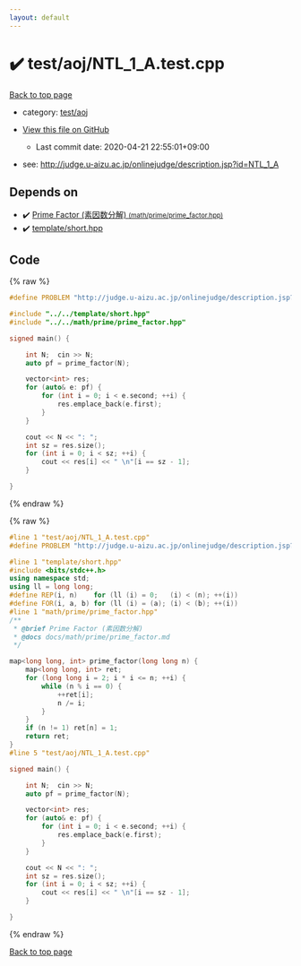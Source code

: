 ```yaml
---
layout: default
---
```


<!-- mathjax config similar to math.stackexchange -->
<script type="text/javascript" async
  src="https://cdnjs.cloudflare.com/ajax/libs/mathjax/2.7.5/MathJax.js?config=TeX-MML-AM_CHTML">
</script>
<script type="text/x-mathjax-config">
  MathJax.Hub.Config({
    TeX: { equationNumbers: { autoNumber: "AMS" }},
    tex2jax: {
      inlineMath: [ ['$','$'] ],
      processEscapes: true
    },
    "HTML-CSS": { matchFontHeight: false },
    displayAlign: "left",
    displayIndent: "2em"
  });
</script>

<script type="text/javascript" src="https://cdnjs.cloudflare.com/ajax/libs/jquery/3.4.1/jquery.min.js"></script>
<script src="https://cdn.jsdelivr.net/npm/jquery-balloon-js@1.1.2/jquery.balloon.min.js" integrity="sha256-ZEYs9VrgAeNuPvs15E39OsyOJaIkXEEt10fzxJ20+2I=" crossorigin="anonymous"></script>
<script type="text/javascript" src="../../../assets/js/copy-button.js"></script>
<link rel="stylesheet" href="../../../assets/css/copy-button.css" />


# :heavy_check_mark: test/aoj/NTL_1_A.test.cpp

<a href="../../../index.html">Back to top page</a>

* category: <a href="../../../index.html#0d0c91c0cca30af9c1c9faef0cf04aa9">test/aoj</a>
* <a href="{{ site.github.repository_url }}/blob/master/test/aoj/NTL_1_A.test.cpp">View this file on GitHub</a>
    - Last commit date: 2020-04-21 22:55:01+09:00


* see: <a href="http://judge.u-aizu.ac.jp/onlinejudge/description.jsp?id=NTL_1_A">http://judge.u-aizu.ac.jp/onlinejudge/description.jsp?id=NTL_1_A</a>


## Depends on

* :heavy_check_mark: <a href="../../../library/math/prime/prime_factor.hpp.html">Prime Factor (素因数分解) <small>(math/prime/prime_factor.hpp)</small></a>
* :heavy_check_mark: <a href="../../../library/template/short.hpp.html">template/short.hpp</a>


## Code

<a id="unbundled"></a>
{% raw %}
```cpp
#define PROBLEM "http://judge.u-aizu.ac.jp/onlinejudge/description.jsp?id=NTL_1_A"

#include "../../template/short.hpp"
#include "../../math/prime/prime_factor.hpp"

signed main() {

    int N;  cin >> N;
    auto pf = prime_factor(N);

    vector<int> res;
    for (auto& e: pf) {
        for (int i = 0; i < e.second; ++i) {
            res.emplace_back(e.first);
        }
    }

    cout << N << ": ";
    int sz = res.size();
    for (int i = 0; i < sz; ++i) {
        cout << res[i] << " \n"[i == sz - 1];
    }

}

```
{% endraw %}

<a id="bundled"></a>
{% raw %}
```cpp
#line 1 "test/aoj/NTL_1_A.test.cpp"
#define PROBLEM "http://judge.u-aizu.ac.jp/onlinejudge/description.jsp?id=NTL_1_A"

#line 1 "template/short.hpp"
#include <bits/stdc++.h>
using namespace std;
using ll = long long;
#define REP(i, n)    for (ll (i) = 0;   (i) < (n); ++(i))
#define FOR(i, a, b) for (ll (i) = (a); (i) < (b); ++(i))
#line 1 "math/prime/prime_factor.hpp"
/**
 * @brief Prime Factor (素因数分解)
 * @docs docs/math/prime/prime_factor.md
 */

map<long long, int> prime_factor(long long n) {
    map<long long, int> ret;
    for (long long i = 2; i * i <= n; ++i) {
        while (n % i == 0) {
            ++ret[i];
            n /= i;
        }
    }
    if (n != 1) ret[n] = 1;
    return ret;
}
#line 5 "test/aoj/NTL_1_A.test.cpp"

signed main() {

    int N;  cin >> N;
    auto pf = prime_factor(N);

    vector<int> res;
    for (auto& e: pf) {
        for (int i = 0; i < e.second; ++i) {
            res.emplace_back(e.first);
        }
    }

    cout << N << ": ";
    int sz = res.size();
    for (int i = 0; i < sz; ++i) {
        cout << res[i] << " \n"[i == sz - 1];
    }

}

```
{% endraw %}

<a href="../../../index.html">Back to top page</a>

